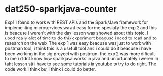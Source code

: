 # dat250-sparkjava-counter

Exp1 
I found to work with REST APIs and the Spark/Java framework for implementing microservices wasnt easy for me spesially the exp 2 and this is beacuse i weren't with the day lesson was showed about this topic.
I used really alot of time to do this experiment beacuse i need to read and to research on the web. 
The exp 1 was easy beacuse was just to work with postman tool, i think this is a usefull tool and i could do it beacuse i have been working in the big proyect with postman.
the exp 2 was more dificult to me i didnt know how sparkjava works in java and unfortunately i weren in taht lesson så i have to see some tutorials in youtube to try to do right. The code work i think but i think i could do better. 

